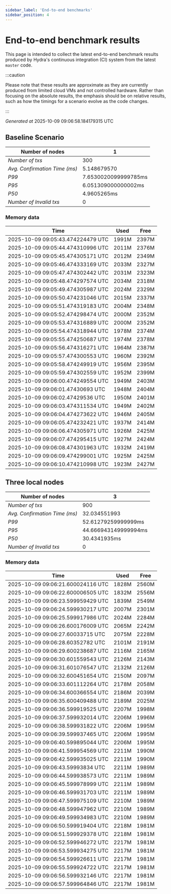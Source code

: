 ```yaml
--- 
sidebar_label: 'End-to-end benchmarks' 
sidebar_position: 4 
--- 
```


# End-to-end benchmark results 

This page is intended to collect the latest end-to-end benchmark  results produced by Hydra's continuous integration (CI) system from  the latest `master` code.

:::caution

Please note that these results are approximate  as they are currently produced from limited cloud VMs and not controlled hardware.  Rather than focusing on the absolute results,   the emphasis should be on relative results,  such as how the timings for a scenario evolve as the code changes.

:::

_Generated at_  2025-10-09 09:06:58.184179315 UTC


## Baseline Scenario



| Number of nodes |  1 | 
| -- | -- |
| _Number of txs_ | 300 |
| _Avg. Confirmation Time (ms)_ | 5.148679570 |
| _P99_ | 7.6530020099999785ms |
| _P95_ | 6.051309000000002ms |
| _P50_ | 4.9605265ms |
| _Number of Invalid txs_ | 0 |
      

### Memory data 

 | Time | Used | Free | 
|------------------------------------|------|------|
 | 2025-10-09 09:05:43.474224479 UTC | 1991M | 2397M | 
 | 2025-10-09 09:05:44.474310996 UTC | 2011M | 2376M | 
 | 2025-10-09 09:05:45.474305171 UTC | 2012M | 2349M | 
 | 2025-10-09 09:05:46.474333169 UTC | 2033M | 2327M | 
 | 2025-10-09 09:05:47.474302442 UTC | 2031M | 2323M | 
 | 2025-10-09 09:05:48.474297574 UTC | 2034M | 2318M | 
 | 2025-10-09 09:05:49.474305987 UTC | 2024M | 2329M | 
 | 2025-10-09 09:05:50.474231046 UTC | 2015M | 2337M | 
 | 2025-10-09 09:05:51.474319183 UTC | 2004M | 2348M | 
 | 2025-10-09 09:05:52.474298474 UTC | 2000M | 2352M | 
 | 2025-10-09 09:05:53.474316889 UTC | 2000M | 2352M | 
 | 2025-10-09 09:05:54.474318944 UTC | 1978M | 2374M | 
 | 2025-10-09 09:05:55.474250687 UTC | 1974M | 2378M | 
 | 2025-10-09 09:05:56.474316271 UTC | 1964M | 2387M | 
 | 2025-10-09 09:05:57.474300553 UTC | 1960M | 2392M | 
 | 2025-10-09 09:05:58.474249919 UTC | 1956M | 2395M | 
 | 2025-10-09 09:05:59.474302559 UTC | 1952M | 2399M | 
 | 2025-10-09 09:06:00.474249554 UTC | 1949M | 2403M | 
 | 2025-10-09 09:06:01.47430693 UTC | 1948M | 2404M | 
 | 2025-10-09 09:06:02.47429536 UTC | 1950M | 2401M | 
 | 2025-10-09 09:06:03.474311534 UTC | 1949M | 2402M | 
 | 2025-10-09 09:06:04.474273622 UTC | 1946M | 2405M | 
 | 2025-10-09 09:06:05.474232421 UTC | 1937M | 2414M | 
 | 2025-10-09 09:06:06.474305971 UTC | 1926M | 2425M | 
 | 2025-10-09 09:06:07.474295415 UTC | 1927M | 2424M | 
 | 2025-10-09 09:06:08.474301963 UTC | 1932M | 2419M | 
 | 2025-10-09 09:06:09.474299001 UTC | 1925M | 2425M | 
 | 2025-10-09 09:06:10.474210998 UTC | 1923M | 2427M | 


## Three local nodes



| Number of nodes |  3 | 
| -- | -- |
| _Number of txs_ | 900 |
| _Avg. Confirmation Time (ms)_ | 32.034551993 |
| _P99_ | 52.61279259999999ms |
| _P95_ | 44.666943149999994ms |
| _P50_ | 30.4341935ms |
| _Number of Invalid txs_ | 0 |
      

### Memory data 

 | Time | Used | Free | 
|------------------------------------|------|------|
 | 2025-10-09 09:06:21.600024116 UTC | 1828M | 2560M | 
 | 2025-10-09 09:06:22.600006505 UTC | 1832M | 2556M | 
 | 2025-10-09 09:06:23.599959429 UTC | 1839M | 2549M | 
 | 2025-10-09 09:06:24.599930217 UTC | 2007M | 2301M | 
 | 2025-10-09 09:06:25.599917986 UTC | 2024M | 2284M | 
 | 2025-10-09 09:06:26.600176009 UTC | 2065M | 2242M | 
 | 2025-10-09 09:06:27.60033715 UTC | 2075M | 2228M | 
 | 2025-10-09 09:06:28.60352782 UTC | 2101M | 2191M | 
 | 2025-10-09 09:06:29.600238687 UTC | 2116M | 2165M | 
 | 2025-10-09 09:06:30.601559543 UTC | 2126M | 2143M | 
 | 2025-10-09 09:06:31.601076547 UTC | 2132M | 2126M | 
 | 2025-10-09 09:06:32.600451654 UTC | 2150M | 2097M | 
 | 2025-10-09 09:06:33.601112264 UTC | 2178M | 2058M | 
 | 2025-10-09 09:06:34.600366554 UTC | 2186M | 2039M | 
 | 2025-10-09 09:06:35.600409488 UTC | 2189M | 2025M | 
 | 2025-10-09 09:06:36.599919525 UTC | 2207M | 1998M | 
 | 2025-10-09 09:06:37.599932014 UTC | 2206M | 1996M | 
 | 2025-10-09 09:06:38.599931822 UTC | 2206M | 1995M | 
 | 2025-10-09 09:06:39.599937465 UTC | 2206M | 1995M | 
 | 2025-10-09 09:06:40.599895044 UTC | 2206M | 1995M | 
 | 2025-10-09 09:06:41.599954569 UTC | 2211M | 1990M | 
 | 2025-10-09 09:06:42.599935025 UTC | 2211M | 1990M | 
 | 2025-10-09 09:06:43.59993834 UTC | 2211M | 1989M | 
 | 2025-10-09 09:06:44.599938573 UTC | 2211M | 1989M | 
 | 2025-10-09 09:06:45.599978999 UTC | 2211M | 1989M | 
 | 2025-10-09 09:06:46.599931703 UTC | 2211M | 1989M | 
 | 2025-10-09 09:06:47.599975109 UTC | 2210M | 1989M | 
 | 2025-10-09 09:06:48.599947962 UTC | 2210M | 1989M | 
 | 2025-10-09 09:06:49.599934983 UTC | 2210M | 1989M | 
 | 2025-10-09 09:06:50.599919404 UTC | 2218M | 1981M | 
 | 2025-10-09 09:06:51.599929378 UTC | 2218M | 1981M | 
 | 2025-10-09 09:06:52.599946272 UTC | 2217M | 1981M | 
 | 2025-10-09 09:06:53.599934275 UTC | 2217M | 1981M | 
 | 2025-10-09 09:06:54.599926611 UTC | 2217M | 1981M | 
 | 2025-10-09 09:06:55.599924722 UTC | 2217M | 1981M | 
 | 2025-10-09 09:06:56.599932146 UTC | 2217M | 1981M | 
 | 2025-10-09 09:06:57.599964846 UTC | 2217M | 1981M | 

